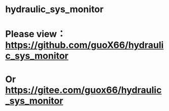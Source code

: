 # hydraulic_sys_monitor

# Please view： https://github.com/guoX66/hydraulic_sys_monitor
# Or https://gitee.com/guox66/hydraulic_sys_monitor
